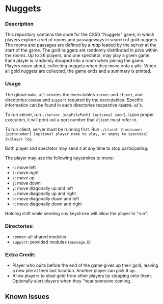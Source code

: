 # Nuggets

### Description
This repository contains the code for the CS50 "Nuggets" game, in which players explore a set of rooms and passageways in search of gold nuggets.
The rooms and passages are defined by a *map* loaded by the server at the start of the game.
The gold nuggets are randomly distributed in *piles* within the rooms.
Up to 26 players, and one spectator, may play a given game.
Each player is randomly dropped into a room when joining the game.
Players move about, collecting nuggets when they move onto a pile.
When all gold nuggets are collected, the game ends and a summary is printed.

### Usage
The global `make all` creates the executables `server` and `client`, and directories `common` and `support` required by the executables. Specific information can be found in each directories respective `README.md`'s.

To run server, run `./server [mapFilePath] [optional seed]`. Upon proper execution, it will print out a port number that `client` must refer to.

To run client, server must be running first. Run `./client [hostname] [portnumber] [optional player name to play, or empty to spectate] 2>player.log`.

Both player and spectator may send `Q` at any time to stop participating.

The player may use the following keystrokes to move:
* `h`: move left
* `l`: move right
* `k`: move up
* `j`: move down
* `y`: move diagonally up and left
* `u`: move diagonally up and right
* `b`: move diagonally down and left
* `n`: move diagonally down and right

Holding shift while sending any keystroke will allow the player to "run".

### Directories:
* `common`: all shared modules
* `support`: provided modules (`message.h`)

### Extra Credit:
* Player who quits before the end of the game gives up their gold, leaving a new pile at their last location. Another player can pick it up.
* Allow players to steal gold from other players by stepping onto them.  Optionally alert players when they "hear someone coming.

## Known Issues
